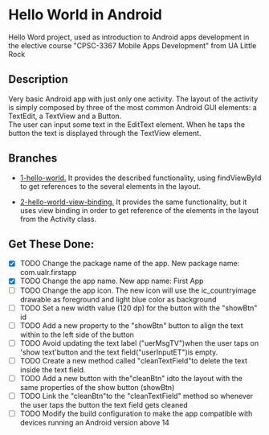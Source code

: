 # Hello World in Android

Hello Word project, used as introduction to Android apps development in the elective course &quot;CPSC-3367 Mobile Apps Development&quot; from UA Little Rock

## Description

Very basic Android app with just only one activity. The layout of the activity is simply composed by three of the most common Android GUI elements: a TextEdit, a TextView and a Button.  
The user can input some text in the EditText element. When he taps the button the text is displayed through the TextView element.

## Branches

- <ins>1-hello-world.</ins> It provides the described functionality, using findViewById to get references to the several elements in the layout.
  
- <ins>2-hello-world-view-binding.</ins> It provides the same functionality, but it uses view binding in order to get reference of the elements in the layout from the Activity class.

## Get These Done:
- [x] TODO Change the package name of the app. New package name: com.ualr.firstapp
- [x] TODO Change the app name. New app name: First App
- [ ] TODO Change the app icon. The new icon will use the ic_countryimage drawable as foreground and light blue color as background
- [ ] TODO Set a new width value (120 dp) for the button with the "showBtn" id
- [ ] TODO Add a new property to the "showBtn" button to align the text within to the left side of the button
- [ ] TODO Avoid updating the text label ("uerMsgTV")when the user taps on 'show text'button and the text field("userInputET")is empty.
- [ ] TODO Create a new method called "cleanTextField"to delete the text inside the text field.
- [ ] TODO Add a new button with the"cleanBtn" idto the layout with the same properties of the show button (showBtn)
- [ ] TODO Link the "cleanBtn"to the "cleanTextField" method so whenever the user taps the button the text field gets cleaned
- [ ] TODO Modify the build configuration to make the app compatible with devices running an Android version above 14
